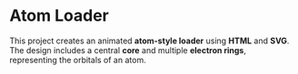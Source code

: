 # Atom Loader

This project creates an animated **atom-style loader** using **HTML** and **SVG**.  
The design includes a central **core** and multiple **electron rings**, representing the orbitals of an atom.
